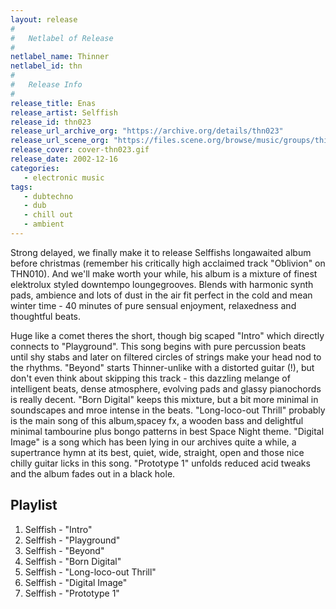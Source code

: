 ```yaml
---
layout: release
#
#   Netlabel of Release
#
netlabel_name: Thinner
netlabel_id: thn
#
#   Release Info
#
release_title: Enas
release_artist: Selffish
release_id: thn023
release_url_archive_org: "https://archive.org/details/thn023"
release_url_scene_org: "https://files.scene.org/browse/music/groups/thinner/zip/"
release_cover: cover-thn023.gif
release_date: 2002-12-16
categories:
   - electronic music
tags:
   - dubtechno
   - dub
   - chill out
   - ambient
---
```

Strong delayed, we finally make it to release Selffishs longawaited album before christmas (remember his critically high acclaimed track "Oblivion" on THN010). And we'll make worth your while, his album is a mixture of finest elektrolux styled downtempo loungegrooves. Blends with harmonic synth pads, ambience and lots of dust in the air fit perfect in the cold and mean winter time - 40 minutes of pure sensual enjoyment, relaxedness and thoughtful beats.

Huge like a comet theres the short, though big scaped "Intro" which directly connects to "Playground". This song begins with pure percussion beats until shy stabs and later on filtered circles of strings make your head nod to the rhythms. "Beyond" starts Thinner-unlike with a distorted guitar (!), but don't even think about skipping this track - this dazzling melange of intelligent beats, dense atmosphere, evolving pads and glassy pianochords is really decent. "Born Digital" keeps this mixture, but a bit more minimal in soundscapes and mroe intense in the beats. "Long-loco-out Thrill" probably is the main song of this album,spacey fx, a wooden bass and delightful minimal tambourine plus bongo patterns in best Space Night theme. "Digital Image" is a song which has been lying in our archives quite a while, a supertrance hymn at its best, quiet, wide, straight, open and those nice chilly guitar licks in this song. "Prototype 1" unfolds reduced acid tweaks and the album fades out in a black hole.


## Playlist

01.  Selffish - "Intro"
02.  Selffish - "Playground"
03.  Selffish - "Beyond"
04.  Selffish - "Born Digital"
05.  Selffish - "Long-loco-out Thrill"
06.  Selffish - "Digital Image"
07.  Selffish - "Prototype 1"